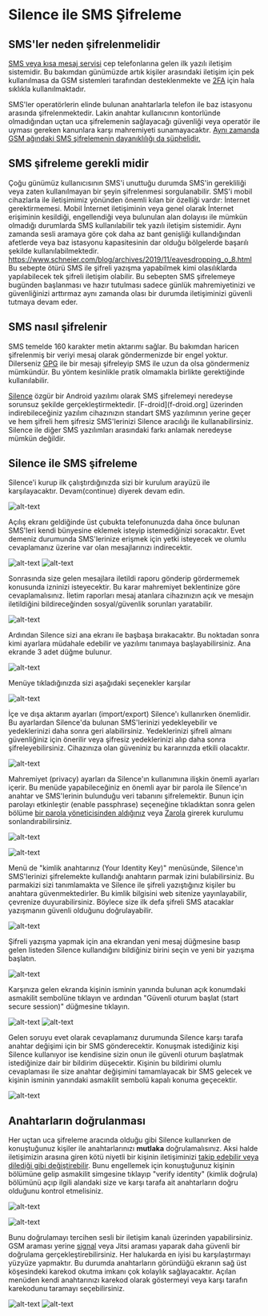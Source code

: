 # Silence ile SMS Şifreleme

## SMS'ler neden şifrelenmelidir

[SMS veya kısa mesaj servisi](https://en.wikipedia.org/wiki/Short_Message_Service) cep telefonlarına gelen ilk yazılı iletişim sistemidir. Bu bakımdan günümüzde artık kişiler arasındaki iletişim için pek kullanılmasa da GSM sistemleri tarafından desteklenmekte ve [2FA](/beseri_guvenlik/2fa.md) için hala sıklıkla kullanılmaktadır.

SMS'ler operatörlerin elinde bulunan anahtarlarla telefon ile baz istasyonu arasında şifrelenmektedir. Lakin anahtar kullanıcının kontorlünde olmadığından uçtan uca şifrelemenin sağlayacağı güvenliği veya operatör ile uyması gereken kanunlara karşı mahremiyeti sunamayacaktır. [Aynı zamanda GSM ağındaki SMS şifrelemenin dayanıklılığı da şüphelidir.](https://www.schneier.com/blog/archives/2019/11/eavesdropping_o_8.html)

## SMS şifreleme gerekli midir

Çoğu günümüz kullanıcısının SMS'i unuttuğu durumda SMS'in gerekliliği veya zaten kullanılmayan bir şeyin şifrelenmesi sorgulanabilir. SMS'i mobil cihazlarla ile iletişimimiz yönünden önemli kılan bir özelliği vardır: İnternet gerektirmemesi. Mobil İnternet iletişiminin veya genel olarak İnternet erişiminin kesildiği, engellendiği veya bulunulan alan dolayısı ile mümkün olmadığı durumlarda SMS kullanılabilir tek yazılı iletişim sistemidir. Aynı zamanda sesli aramaya göre çok daha az bant genişliği kullandığından afetlerde veya baz istasyonu kapasitesinin dar olduğu bölgelerde başarılı şekilde kullanılabilmektedir.
https://www.schneier.com/blog/archives/2019/11/eavesdropping_o_8.html
Bu sebepte ötürü SMS ile şifreli yazışma yapabilmek kimi olasılıklarda yapılabilecek tek şifreli iletişim olabilir. Bu sebepten SMS şifrelemeye bugünden başlanması ve hazır tutulması sadece günlük mahremiyetinizi ve güvenliğinizi arttırmaz aynı zamanda olası bir durumda iletişiminizi güvenli tutmaya devam eder.

## SMS nasıl şifrelenir

SMS temelde 160 karakter metin aktarımı sağlar. Bu bakımdan haricen şifrelenmiş bir veriyi mesaj olarak göndermenizde bir engel yoktur. Dilerseniz [GPG](/yazisma_guvenligi/eposta-sifreleme.md) ile bir mesajı şifreleyip SMS ile uzun da olsa göndermeniz mümkündür. Bu yöntem kesinlikle pratik olmamakla birlikte gerektiğinde kullanılabilir.

[Silence](https://silence.im/) özgür bir Android yazılımı olarak SMS şifrelemeyi neredeyse sorunsuz şekilde gerçekleştirmektedir. [F-droid](f-droid.org] üzerinden indirebileceğiniz yazılım cihazınızın standart SMS yazılımının yerine geçer ve hem şifreli hem şifresiz SMS'lerinizi Silence aracılığı ile kullanabilirsiniz. Silence ile diğer SMS yazılımları arasındaki farkı anlamak neredeyse mümkün değildir.

## Silence ile SMS şifreleme

Silence'i kurup ilk çalıştırdığınızda sizi bir kurulum arayüzü ile karşılayacaktır. Devam(continue) diyerek devam edin.

![alt-text](silence/baslangic.png)

Açılış ekranı geldiğinde üst çubukta telefonunuzda daha önce bulunan SMS'leri kendi bünyesine eklemek isteyip istemediğinizi soracaktır. Evet demeniz durumunda SMS'lerinize erişmek için yetki isteyecek ve olumlu cevaplamanız üzerine var olan mesajlarınızı indirecektir.

![alt-text](silence/acilis.png)
![alt-text](silence/sistem_import.png)

Sonrasında size gelen mesajlara iletildi raporu gönderip gördermemek konusunda izninizi isteyecektir. Bu karar mahremiyet beklentinize göre cevaplamalısınız. İletim raporları mesaj atanlara cihazınızın açık ve mesajın iletildiğini bildireceğinden sosyal/güvenlik sorunları yaratabilir.

![alt-text](silence/iletim.png)

Ardından Silence sizi ana ekranı ile başbaşa bırakacaktır. Bu noktadan sonra kimi ayarlara müdahale edebilir ve yazılımı tanımaya başlayabilirsiniz. Ana ekrande 3 adet düğme bulunur.

![alt-text](silence/anaekran.png)

Menüye tıkladığınızda sizi aşağıdaki seçenekler karşılar

![alt-text](silence/ayarlar.png)

İçe ve dışa aktarım ayarları (import/export) Silence'ı kullanırken önemlidir. Bu ayarlardan Silence'da bulunan SMS'lerinizi yedekleyebilir ve yedeklerinizi daha sonra geri alabilirsiniz. Yedeklerinizi şifreli almanı güvenliğiniz için önerilir veya şifresiz yedeklerinizi alıp daha sonra şifreleyebilirsiniz. Cihazınıza olan güveniniz bu kararınızda etkili olacaktır.

![alt-text](silence/import_export.png)

Mahremiyet (privacy) ayarları da Silence'ın kullanımına ilişkin önemli ayarları içerir. Bu menüde yapabileceğiniz en önemli ayar bir parola ile Silence'ın anahtar ve SMS'lerinin bulunduğu veri tabanını şifrelemektir. Bunun için parolayı etkinleştir (enable passphrase) seçeneğine tıkladıktan sonra gelen bölüme [bir parola yöneticisinden aldığınız](/beseri_guvenlik/parolalar.md) veya [Zarola](https://zarola.oyd.org.tr) girerek kurulumu sonlandırabilirsiniz.

![alt-text](silence/mahremiyet.png)

![alt-text](silence/parola.png)

Menü de "kimlik anahtarınız (Your Identity Key)" menüsünde, Silence'ın SMS'lerinizi şifrelemekte kullandığı anahtarın parmak izini bulabilirsiniz. Bu parmakizi sizi tanımlamakta ve Silence ile şifreli yazıştığınız kişiler bu anahtara güvenmektedirler. Bu kimlik bilgisini web sitenize yayınlayabilir, çevrenize duyurabilirsiniz. Böylece size ilk defa şifreli SMS atacaklar yazışmanın güvenli olduğunu doğrulayabilir.

![alt-text](silence/kimlik.png)

Şifreli yazışma yapmak için ana ekrandan yeni mesaj düğmesine basıp gelen listeden Silence kullandığını bildiğiniz birini seçin ve yeni bir yazışma başlatın.

![alt-text](silence/mesaj.png)

Karşınıza gelen ekranda kişinin isminin yanında bulunan açık konumdaki asmakilit sembolüne tıklayın ve ardından "Güvenli oturum başlat (start secure session)" düğmesine tıklayın.

![alt-text](silence/session.png)
![alt-text](silence/init.png)

Gelen soruyu evet olarak cevaplamanız durumunda Silence karşı tarafa anahtar değişimi için bir SMS gönderecektir. Konuşmak istediğiniz kişi Silence kullanıyor ise kendisine sizin onun ile güvenli oturum başlatmak istediğinize dair bir bildirim düşecektir. Kişinin bu bildirimi olumlu cevaplaması ile size anahtar değişimini tamamlayacak bir SMS gelecek ve kişinin isminin yanındaki asmakilit sembolü kapalı konuma geçecektir.

![alt-text](silence/kilit.png)

## Anahtarların doğrulanması

Her uçtan uca şifreleme aracında olduğu gibi Silence kullanırken de konuştuğunuz kişiler ile anahtarlarınızı **mutlaka** doğrulamalısınız. Aksi halde iletişimizin arasına giren kötü niyetli bir kişinin iletişiminizi [takip edebilir veya dilediği gibi değiştirebilir](https://en.wikipedia.org/wiki/Man-in-the-middle_attack). Bunu engellemek için konuştuğunuz kişinin bölümüne gelip asmakilit simgesine tıklayıp "verify identity" (kimlik doğrula) bölümünü açıp ilgili alandaki size ve karşı tarafa ait anahtarların doğru olduğunu kontrol etmelisiniz.

![alt-text](silence/anahtarlar.png)

![alt-text](silence/verify.png)

Bunu doğrulamayı tercihen sesli bir iletişim kanalı üzerinden yapabilirsiniz. GSM araması yerine [signal](signal.md) veya Jitsi araması yaparak daha güvenli bir doğrulama gerçekleştirebilirsiniz. Her halukarda en iyisi bu karşılaştırmayı yüzyüze yapmaktır. Bu durumda anahtarların göründüğü ekranın sağ üst köşesindeki karekod okutma imkanı çok kolaylık sağlayacaktır. Açılan menüden kendi anahtarınızı karekod olarak göstermeyi veya karşı tarafın karekodunu taramayı seçebilirsiniz.

![alt-text](silence/karekod.png)
![alt-text](silence/karekod_menu.png)
